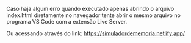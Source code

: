Caso haja algum erro quando executado apenas abrindo o arquivo index.html diretamente no navegador tente abrir o mesmo arquivo no programa VS Code com a extensão Live Server.

Ou acessando através do link:
https://simuladordememoria.netlify.app/
